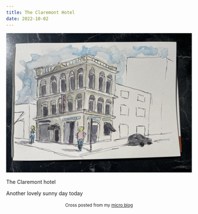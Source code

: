 ```yaml
---
title: The Claremont Hotel
date: 2022-10-02
---
```

![The Claremont Hotel](image/2f5ec9184a.jpg)

<p>The Claremont hotel</p>
<p>Another lovely sunny day today</p>


<center><small>Cross posted from my <a href='http://micro.blog/joshnicholas'>micro blog</a></small></center>

    
